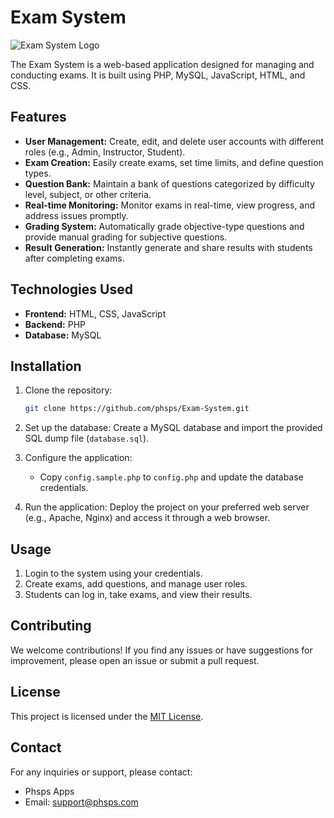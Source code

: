 # Exam System

![Exam System Logo](https://phsps.com/asset/images/logo.png)

The Exam System is a web-based application designed for managing and conducting exams. It is built using PHP, MySQL, JavaScript, HTML, and CSS.

## Features

- **User Management:** Create, edit, and delete user accounts with different roles (e.g., Admin, Instructor, Student).
- **Exam Creation:** Easily create exams, set time limits, and define question types.
- **Question Bank:** Maintain a bank of questions categorized by difficulty level, subject, or other criteria.
- **Real-time Monitoring:** Monitor exams in real-time, view progress, and address issues promptly.
- **Grading System:** Automatically grade objective-type questions and provide manual grading for subjective questions.
- **Result Generation:** Instantly generate and share results with students after completing exams.

## Technologies Used

- **Frontend:** HTML, CSS, JavaScript
- **Backend:** PHP
- **Database:** MySQL

## Installation

1. Clone the repository:

    ```bash
    git clone https://github.com/phsps/Exam-System.git
    ```

2. Set up the database: Create a MySQL database and import the provided SQL dump file (`database.sql`).

3. Configure the application:

    - Copy `config.sample.php` to `config.php` and update the database credentials.

4. Run the application: Deploy the project on your preferred web server (e.g., Apache, Nginx) and access it through a web browser.

## Usage

1. Login to the system using your credentials.
2. Create exams, add questions, and manage user roles.
3. Students can log in, take exams, and view their results.

## Contributing

We welcome contributions! If you find any issues or have suggestions for improvement, please open an issue or submit a pull request.

## License

This project is licensed under the [MIT License](LICENSE).

## Contact

For any inquiries or support, please contact:

- Phsps Apps
- Email: [support@phsps.com](mailto:support@phsps.com)
